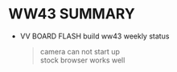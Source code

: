 WW43 SUMMARY
====================
* VV BOARD FLASH
	build ww43 weekly status
	> camera can not start up	
	> stock browser works well
